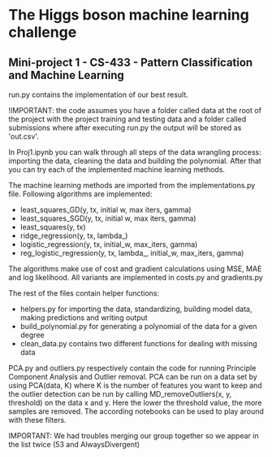 # The Higgs boson machine learning challenge
## Mini-project 1 - CS-433 - Pattern Classification and Machine Learning

run.py contains the implementation of our best result.

!IMPORTANT: the code assumes you have a folder called data at the root of the project with the project training and testing data and a folder called submissions where after executing run.py the output will be stored as 'out.csv'.

In Proj1.ipynb you can walk through all steps of the data wrangling process: importing the data, cleaning the data and building the polynomial. After that you can try each of the implemented machine learning methods.

The machine learning methods are imported from the implementations.py file. Following algorithms are implemented:
- least_squares_GD(y, tx, initial w, max iters, gamma)
- least_squares_SGD(y, tx, initial w, max iters, gamma)
- least_squares(y, tx)
- ridge_regression(y, tx, lambda_)
- logistic_regression(y, tx, initial_w, max_iters, gamma)
- reg_logistic_regression(y, tx, lambda_, initial_w, max_iters, gamma)

The algorithms make use of cost and gradient calculations using MSE, MAE and log likelihood. All variants are implemented in costs.py and gradients.py

The rest of the files contain helper functions:
- helpers.py for importing the data, standardizing, building model data, making predictions and writing output
- build_polynomial.py	for generating a polynomial of the data for a given degree
- clean_data.py	contains two different functions for dealing with missing data

PCA.py and outliers.py respectively contain the code for running Principle Component Analysis and Outlier removal. PCA can be run on a data set by using PCA(data, K) where K is the number of features you want to keep and the outlier detection can be run by calling MD_removeOutliers(x, y, threshold) on the data x and y. Here the lower the threshold value, the more samples are removed. The according notebooks can be used to play around with these filters.

IMPORTANT: We had troubles merging our group together so we appear in the list twice (53 and AlwaysDivergent)
